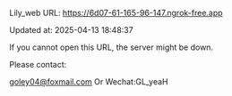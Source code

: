 Lily_web URL: https://6d07-61-165-96-147.ngrok-free.app

Updated at: 2025-04-13 18:48:37

If you cannot open this URL, the server might be down.

Please contact: 

goley04@foxmail.com Or Wechat:GL_yeaH